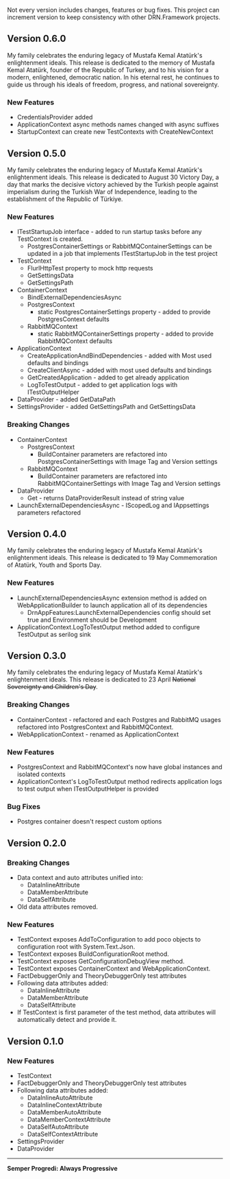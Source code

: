 Not every version includes changes, features or bug fixes. This project can increment version to keep consistency with other DRN.Framework projects.
## Version 0.6.0

My family celebrates the enduring legacy of Mustafa Kemal Atatürk's enlightenment ideals. This release is dedicated to the memory of Mustafa Kemal Atatürk, founder of the Republic of Turkey, and to his vision for a modern, enlightened, democratic nation. In his eternal rest, he continues to guide us through his ideals of freedom, progress, and national sovereignty.

### New Features

* CredentialsProvider added
* ApplicationContext async methods names changed with async suffixes
* StartupContext can create new TestContexts with CreateNewContext

## Version 0.5.0

My family celebrates the enduring legacy of Mustafa Kemal Atatürk's enlightenment ideals. This release is dedicated to August 30 Victory Day, a day that marks the decisive victory achieved by the Turkish people against imperialism during the Turkish War of Independence, leading to the establishment of the Republic of Türkiye.

### New Features

* ITestStartupJob interface - added to run startup tasks before any TestContext is created.
  * PostgresContainerSettings or RabbitMQContainerSettings can be updated in a job that implements ITestStartupJob in the test project
* TestContext
  * FlurlHttpTest property to mock http requests
  * GetSettingsData
  * GetSettingsPath
* ContainerContext
  * BindExternalDependenciesAsync
  * PostgresContext
    * static PostgresContainerSettings property - added to provide PostgresContext defaults 
  * RabbitMQContext
    * static RabbitMQContainerSettings property - added to provide RabbitMQContext defaults
* ApplicationContext
  * CreateApplicationAndBindDependencies - added with Most used defaults and bindings
  * CreateClientAsync - added with most used defaults and bindings
  * GetCreatedApplication - added to get already application
  * LogToTestOutput - added to get application logs with ITestOutputHelper
* DataProvider - added GetDataPath 
* SettingsProvider - added GetSettingsPath and GetSettingsData

### Breaking Changes

* ContainerContext
  * PostgresContext
    * BuildContainer parameters are refactored into PostgresContainerSettings with Image Tag and Version settings
  * RabbitMQContext
    * BuildContainer parameters are refactored into RabbitMQContainerSettings with Image Tag and Version settings
* DataProvider
  * Get - returns DataProviderResult instead of string value
* LaunchExternalDependenciesAsync - IScopedLog and IAppsettings parameters refactored

## Version 0.4.0

My family celebrates the enduring legacy of Mustafa Kemal Atatürk's enlightenment ideals. This release is dedicated to 19 May Commemoration of Atatürk, Youth and Sports Day.

### New Features

* LaunchExternalDependenciesAsync extension method is added on WebApplicationBuilder to launch application all of its dependencies
  * DrnAppFeatures:LaunchExternalDependencies config should set true and Environment should be Development
* ApplicationContext.LogToTestOutput method added to configure TestOutput as serilog sink

## Version 0.3.0

My family celebrates the enduring legacy of Mustafa Kemal Atatürk's enlightenment ideals. This release is dedicated to 23 April ~~National Sovereignty and Children's Day~~.

### Breaking Changes

* ContainerContext - refactored and each Postgres and RabbitMQ usages refactored into PostgresContext and RabbitMQContext.
* WebApplicationContext - renamed as ApplicationContext

### New Features

* PostgresContext and RabbitMQContext's now have global instances and isolated contexts
* ApplicationContext's LogToTestOutput method redirects application logs to test output when ITestOutputHelper is provided

### Bug Fixes

* Postgres container doesn't respect custom options

## Version 0.2.0

### Breaking Changes

* Data context and auto attributes unified into:
  * DataInlineAttribute
  * DataMemberAttribute
  * DataSelfAttribute
* Old data attributes removed.

### New Features

* TestContext exposes AddToConfiguration to add poco objects to configuration root with System.Text.Json.
* TestContext exposes BuildConfigurationRoot method.
* TestContext exposes GetConfigurationDebugView method.
* TestContext exposes ContainerContext and WebApplicationContext.
* FactDebuggerOnly and TheoryDebuggerOnly test attributes
* Following data attributes added:
  * DataInlineAttribute
  * DataMemberAttribute
  * DataSelfAttribute
* If TestContext is first parameter of the test method, data attributes will automatically detect and provide it.

## Version 0.1.0

### New Features

* TestContext 
* FactDebuggerOnly and TheoryDebuggerOnly test attributes
* Following data attributes added:
  * DataInlineAutoAttribute
  * DataInlineContextAttribute
  * DataMemberAutoAttribute
  * DataMemberContextAttribute
  * DataSelfAutoAttribute
  * DataSelfContextAttribute
* SettingsProvider
* DataProvider

---

**Semper Progredi: Always Progressive**